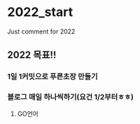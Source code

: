 # 2022_start
Just comment for 2022
    

## 2022 목표!!
### 1일 1커밋으로 푸른초장 만들기
### 블로그 매일 하나씩하기(요건 1/2부터ㅎㅎ)

1. GO언어
    